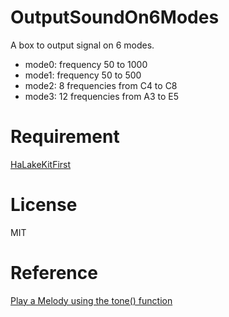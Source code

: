 # OutputSoundOn6Modes
A box to output signal on 6 modes.

- mode0: frequency 50 to 1000
- mode1: frequency 50 to 500
- mode2: 8 frequencies from C4 to C8
- mode3: 12 frequencies from A3 to E5

# Requirement
[HaLakeKitFirst](https://github.com/nyampass/HaLakeKitFirst-Library)

# License
MIT

# Reference
[Play a Melody using the tone() function](https://www.arduino.cc/en/Tutorial/toneMelody)
